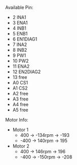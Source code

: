 Available Pin:
* 2	INA1
* 3	ENA1
* 4	INB1
* 5	ENB1
* 6	EN1DIAG1
* 7	INA2
* 8	INB2
* 9	PW1
* 10	PW2
* 11	ENA2
* 12	EN2DIAG2
* 13	free
* A0	CS1
* A1	CS2
* A2	free
* A3	free
* A4	free
* A5	free

Motor Info:
* Motor 1
	* 400 -> -134rpm -> -193
	* -400 ->  140rpm ->  195
* Motor 2
	* 400 ->  146rpm ->  196
	* -400 -> -150rpm -> -208

